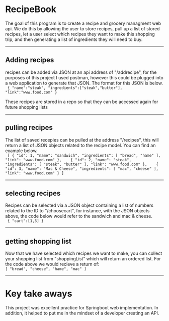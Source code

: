 # RecipeBook

The goal of this program is to create a recipe and grocery managment web api. We do this by allowing the user to store recipes, pull up a list of stored recipes, let a user select which recipes they want to make this shopping trip, and then generating a list of ingredients they will need to buy.

_____________
## Adding recipes

recipes can be added via JSON at an api address of "/addrecipe", for the purposes of this project I used postman, however this could be plugged into a web application to generate that JSON. The format for this JSON is below.   
`
{
            "name":"steak",
            "ingredients":["steak","butter"],
            "link":"www.food.com"
        }`
       
These recipes are stored in a repo so that they can be accessed again for future shopping lists
____________________
## pulling recipes

The list of saved recepies can be pulled at the address "/recipes", this will return a list of JSON objects related to the recipe model. You can find an example below.   
`
[
    {
        "id": 1,
        "name": "sandwich",
        "ingredients": [
            "bread",
            "hame"
        ],
        "link": "www.food.com"
    },   
    {
        "id": 2,
        "name": "steak",
        "ingredients": [
            "steak",
            "butter"
        ],
        "link": "www.food.com"
    },   
    {
        "id": 3,
        "name": "Mac & Cheese",
        "ingredients": [
            "mac",
            "cheese"
        ],
        "link": "www.food.com"
    }
]`

_______________
## selecting recipes

Recipes can be selected via a JSON object containing a list of numbers related to the ID to "/choosecart", for instance, with the JSON objects above, the code below would refer to the sandwich and mac & cheese.   
`
{
    "cart":[1,3]
}`

_______
## getting shopping list

Now that we have selected which recipes we want to make, you can collect your shopping list from "shoppingList" which will return an ordered list. For the code above we would recieve a return of:   
`[
    "bread",
    "cheese",
    "hame",
    "mac"
]`

____________________
# Key take aways

This project was excellent practice for Springboot web implementation. In addition, it helped to put me in the mindset of a developer creating an API.
